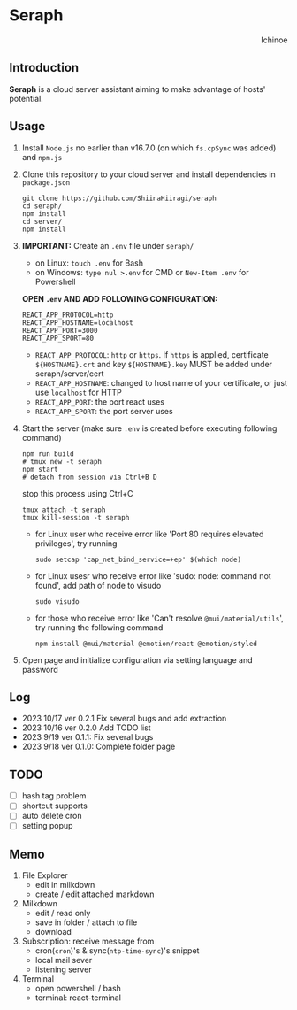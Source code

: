 # Seraph

<p align="right"> Ichinoe </p>

## Introduction
**Seraph** is a cloud server assistant aiming to make advantage of hosts' potential.

## Usage
1. Install `Node.js` no earlier than v16.7.0 (on which `fs.cpSync` was added) and `npm.js`
2. Clone this repository to your cloud server and install dependencies in `package.json`

    ```shell
    git clone https://github.com/ShiinaHiiragi/seraph
    cd seraph/
    npm install
    cd server/
    npm install
    ```

3. **IMPORTANT:** Create an `.env` file under `seraph/`
    - on Linux: `touch .env` for Bash
    - on Windows: `type nul >.env` for CMD or `New-Item .env` for Powershell

    **OPEN `.env` AND ADD FOLLOWING CONFIGURATION:**

    ```shell
    REACT_APP_PROTOCOL=http
    REACT_APP_HOSTNAME=localhost
    REACT_APP_PORT=3000
    REACT_APP_SPORT=80
    ```

    - `REACT_APP_PROTOCOL`: `http` or `https`. If `https` is applied, certificate `${HOSTNAME}.crt` and key `${HOSTNAME}.key` MUST be added under seraph/server/cert
    - `REACT_APP_HOSTNAME`: changed to host name of your certificate, or just use `localhost` for HTTP
    - `REACT_APP_PORT`: the port react uses
    - `REACT_APP_SPORT`: the port server uses

4. Start the server (make sure `.env` is created before executing following command)

    ```shell
    npm run build
    # tmux new -t seraph
    npm start
    # detach from session via Ctrl+B D
    ```

    stop this process using Ctrl+C

    ```shell
    tmux attach -t seraph
    tmux kill-session -t seraph
    ```

    - for Linux user who receive error like 'Port 80 requires elevated privileges', try running

        ```shell
        sudo setcap 'cap_net_bind_service=+ep' $(which node)
        ```

    - for Linux usesr who receive error like 'sudo: node: command not found', add path of node to visudo

        ```shell
        sudo visudo
        ```

    - for those who receive error like 'Can't resolve `@mui/material/utils`', try running the following command

        ```shell
        npm install @mui/material @emotion/react @emotion/styled
        ```

5. Open page and initialize configuration via setting language and password

## Log
- 2023 10/17 ver 0.2.1 Fix several bugs and add extraction
- 2023 10/16 ver 0.2.0 Add TODO list
- 2023 9/19 ver 0.1.1: Fix several bugs
- 2023 9/18 ver 0.1.0: Complete folder page

## TODO
- [ ] hash tag problem
- [ ] shortcut supports
- [ ] auto delete cron
- [ ] setting popup

## Memo
1. File Explorer
    - edit in milkdown
    - create / edit attached markdown
2. Milkdown
    - edit / read only
    - save in folder / attach to file
    - download
3. Subscription: receive message from
    - cron(`cron`)'s & sync(`ntp-time-sync`)'s snippet
    - local mail sever
    - listening server
4. Terminal
    - open powershell / bash
    - terminal: react-terminal
